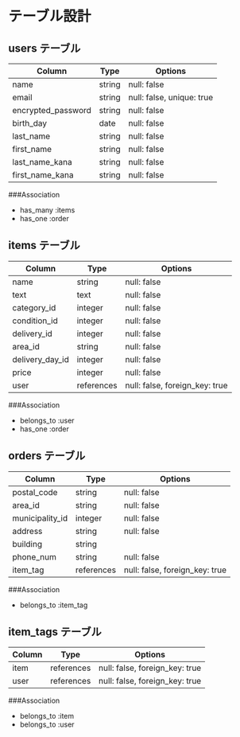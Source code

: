 # テーブル設計

## users テーブル

| Column             | Type   | Options                    |
| ------------------ | ------ | -------------------------- |
| name               | string | null: false                |
| email              | string | null: false, unique: true  |
| encrypted_password | string | null: false                |
| birth_day          | date   | null: false                |
| last_name          | string | null: false                |
| first_name         | string | null: false                |
| last_name_kana     | string | null: false                |
| first_name_kana    | string | null: false                |

###Association
- has_many :items
- has_one :order

## items テーブル

| Column          | Type          | Options                        |
| --------------- | ------------- | ------------------------------ |
| name            | string        | null: false                    |
| text            | text          | null: false                    |
| category_id     | integer       | null: false                    |
| condition_id    | integer       | null: false                    |
| delivery_id     | integer       | null: false                    |
| area_id         | string        | null: false                    |
| delivery_day_id | integer       | null: false                    |
| price           | integer       | null: false                    |
| user            | references    | null: false, foreign_key: true |

###Association
- belongs_to :user
- has_one :order

## orders テーブル

| Column              | Type         | Options                         |
| ------------------- | ------------ | ------------------------------- |
| postal_code         | string       | null: false                     |
| area_id             | string       | null: false                     |
| municipality_id     | integer      | null: false                     |
| address             | string       | null: false                     |
| building            | string       |                                 |
| phone_num           | string       | null: false                     |
| item_tag            | references   | null: false, foreign_key: true  |

###Association
- belongs_to :item_tag

## item_tags テーブル

| Column              | Type         | Options                         |
| ------------------- | ------------ | ------------------------------- |
| item                | references   | null: false, foreign_key: true  |
| user                | references   | null: false, foreign_key: true  |

###Association
- belongs_to :item
- belongs_to :user